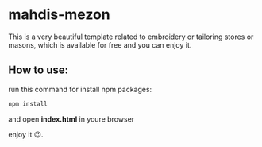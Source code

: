 # mahdis-mezon

This is a very beautiful template related to embroidery or tailoring stores or masons, which is available for free and you can enjoy it.

## How to use:
run this command for install npm packages:
```cmd
npm install
```

and open **index.html** in youre browser

enjoy it 😉.

